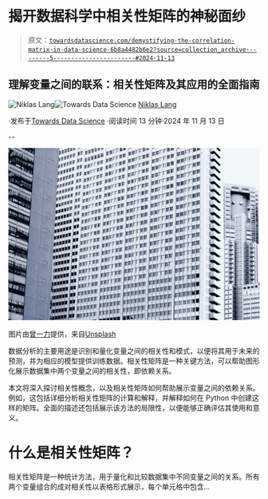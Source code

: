 # 揭开数据科学中相关性矩阵的神秘面纱

> 原文：[`towardsdatascience.com/demystifying-the-correlation-matrix-in-data-science-6b8a4482b6e2?source=collection_archive---------5-----------------------#2024-11-13`](https://towardsdatascience.com/demystifying-the-correlation-matrix-in-data-science-6b8a4482b6e2?source=collection_archive---------5-----------------------#2024-11-13)

## 理解变量之间的联系：相关性矩阵及其应用的全面指南

[](https://medium.com/@niklas_lang?source=post_page---byline--6b8a4482b6e2--------------------------------)![Niklas Lang](https://medium.com/@niklas_lang?source=post_page---byline--6b8a4482b6e2--------------------------------)[](https://towardsdatascience.com/?source=post_page---byline--6b8a4482b6e2--------------------------------)![Towards Data Science](https://towardsdatascience.com/?source=post_page---byline--6b8a4482b6e2--------------------------------) [Niklas Lang](https://medium.com/@niklas_lang?source=post_page---byline--6b8a4482b6e2--------------------------------)

·发布于[Towards Data Science](https://towardsdatascience.com/?source=post_page---byline--6b8a4482b6e2--------------------------------) ·阅读时间 13 分钟·2024 年 11 月 13 日

--

![](img/ceae557ea7c40abd045c29f6e7b83e8d.png)

图片由[曾一力](https://unsplash.com/@zengyili?utm_source=medium&utm_medium=referral)提供，来自[Unsplash](https://unsplash.com/?utm_source=medium&utm_medium=referral)

数据分析的主要用途是识别和量化变量之间的相关性和模式，以便将其用于未来的预测，并为相应的模型提供训练数据。相关性矩阵是一种关键方法，可以帮助图形化展示数据集中两个变量之间的相关性，即依赖关系。

本文将深入探讨相关性概念，以及相关性矩阵如何帮助展示变量之间的依赖关系。例如，这包括详细分析相关性矩阵的计算和解释，并解释如何在 Python 中创建这样的矩阵。全面的描述还包括展示该方法的局限性，以便能够正确评估其使用和意义。

# 什么是相关性矩阵？

相关性矩阵是一种统计方法，用于量化和比较数据集中不同变量之间的关系。所有两个变量组合的成对相关性以表格形式展示，每个单元格中包含...
